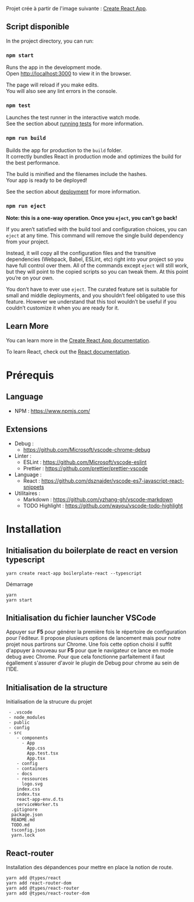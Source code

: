 Projet crée à partir de l'image suivante : [Create React App](https://github.com/facebook/create-react-app).

## Script disponible

In the project directory, you can run:

### `npm start`

Runs the app in the development mode.<br>
Open [http://localhost:3000](http://localhost:3000) to view it in the browser.

The page will reload if you make edits.<br>
You will also see any lint errors in the console.

### `npm test`

Launches the test runner in the interactive watch mode.<br>
See the section about [running tests](https://facebook.github.io/create-react-app/docs/running-tests) for more information.

### `npm run build`

Builds the app for production to the `build` folder.<br>
It correctly bundles React in production mode and optimizes the build for the best performance.

The build is minified and the filenames include the hashes.<br>
Your app is ready to be deployed!

See the section about [deployment](https://facebook.github.io/create-react-app/docs/deployment) for more information.

### `npm run eject`

**Note: this is a one-way operation. Once you `eject`, you can’t go back!**

If you aren’t satisfied with the build tool and configuration choices, you can `eject` at any time. This command will remove the single build dependency from your project.

Instead, it will copy all the configuration files and the transitive dependencies (Webpack, Babel, ESLint, etc) right into your project so you have full control over them. All of the commands except `eject` will still work, but they will point to the copied scripts so you can tweak them. At this point you’re on your own.

You don’t have to ever use `eject`. The curated feature set is suitable for small and middle deployments, and you shouldn’t feel obligated to use this feature. However we understand that this tool wouldn’t be useful if you couldn’t customize it when you are ready for it.

## Learn More

You can learn more in the [Create React App documentation](https://facebook.github.io/create-react-app/docs/getting-started).

To learn React, check out the [React documentation](https://reactjs.org/).

# Prérequis

## Language

* NPM : https://www.npmjs.com/

## Extensions

* Debug :
  * https://github.com/Microsoft/vscode-chrome-debug
* Linter :
  * ESLint : https://github.com/Microsoft/vscode-eslint
  * Prettier : https://github.com/prettier/prettier-vscode
* Language :
  * React : https://github.com/dsznajder/vscode-es7-javascript-react-snippets
* Utilitaires :
  * Markdown : https://github.com/yzhang-gh/vscode-markdown
  * TODO Highlight : https://github.com/wayou/vscode-todo-highlight

# Installation

## Initialisation du boilerplate de react en version typescript

```yarn
yarn create react-app boilerplate-react --typescript
```

Démarrage

```yarn
yarn
yarn start
```

## Initialisation du fichier launcher VSCode

Appuyer sur **F5** pour générer la première fois le répertoire de configuration pour l'éditeur. Il propose plusieurs options de lancement mais pour notre projet nous partirons sur Chrome.
Une fois cette option choisi il suffit d'appuyer à nouveau sur **F5** pour que le navigateur ce lance en mode debug avec Chrome. Pour que cela fonctionne parfaitement il faut égallement s'assurer d'avoir le plugin de Debug pour chrome au sein de l'IDE.

## Initialisation de la structure

Initialisation de la strucure du projet

```folder
 - .vscode
 - node_modules
 - public
 - config
 - src
    - components
      - App
        App.css
        App.test.tsx
        App.tsx
    - config
    - containers
    - docs
    - ressources
      logo.svg
    index.css
    index.tsx
    react-app-env.d.ts
    serviceWorker.ts
  .gitignore
  package.json
  README.md
  TODO.md
  tsconfig.json
  yarn.lock
```
## React-router

Installation des dépandences pour mettre en place la notion de route.

```yarn
yarn add @types/react
yarn add react-router-dom
yarn add @types/react-router
yarn add @types/react-router-dom
```



